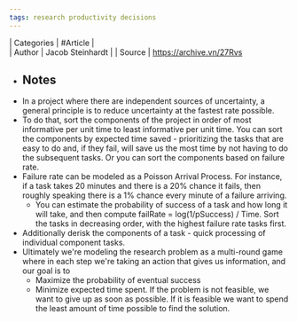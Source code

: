 ```yaml
---
tags: research productivity decisions
---
```


| Categories | #Article |  
| Author     | Jacob Steinhardt  | 
| Source | https://archive.vn/27Rvs

- ## Notes
- In a project where there are independent sources of uncertainty, a general principle is to reduce uncertainty at the fastest rate possible.
- To do that, sort the components of the project in order of most informative per unit time to least informative per unit time. You can sort the components by expected time saved - prioritizing the tasks that are easy to do and, if they fail, will save us the most time by not having to do the subsequent tasks. Or you can sort the components based on failure rate.
- Failure rate can be modeled as a Poisson Arrival Process. For instance, if a task takes 20 minutes and there is a 20% chance it fails, then roughly speaking there is a 1% chance every minute of a failure arriving.
    - You can estimate the probability of success of a task and how long it will take, and then compute failRate = log(1/pSuccess) / Time. Sort the tasks in decreasing order, with the highest failure rate tasks first.
- Additionally derisk the components of a task - quick processing of individual component tasks.
- Ultimately we're modeling the research problem as a multi-round game where in each step we're taking an action that gives us information, and our goal is to 
    - Maximize the probability of eventual success
    - Minimize expected time spent. If the problem is not feasible, we want to give up as soon as possible. If it is feasible we want to spend the least amount of time possible to find the solution.